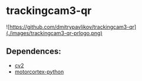 # **trackingcam3-qr**
![https://github.com/dmitrypavlikov/trackingcam3-qr](./images/trackingcam3-qr-prlogo.png)
## **Dependences:**
- [cv2](https://opencv.org/get-started/)
- [motorcortex-python](https://docs.motorcortex.io/docs/developing-client-applications/python/install/)
